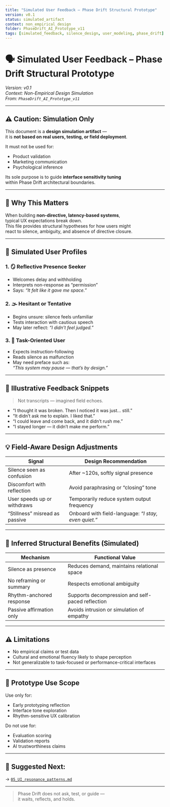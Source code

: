 ```yaml
---
title: "Simulated User Feedback – Phase Drift Structural Prototype"
version: v0.1
status: simulated_artifact
context: non_empirical_design
folder: PhaseDrift_AI_Prototype_v11
tags: [simulated_feedback, silence_design, user_modeling, phase_drift]
---
```


# 🗣️ Simulated User Feedback – Phase Drift Structural Prototype

*Version: v0.1*  
*Context: Non-Empirical Design Simulation*  
*From: `PhaseDrift_AI_Prototype_v11`*

---

## ⚠️ Caution: Simulation Only

This document is a **design simulation artifact** —  
it is **not based on real users, testing, or field deployment**.

It must not be used for:

- Product validation  
- Marketing communication  
- Psychological inference  

Its sole purpose is to guide **interface sensitivity tuning**  
within Phase Drift architectural boundaries.

---

## 🧭 Why This Matters

When building **non-directive, latency-based systems**,  
typical UX expectations break down.  
This file provides structural hypotheses for how users might  
react to silence, ambiguity, and absence of directive closure.

---

## 👤 Simulated User Profiles

### 1. 🪞 Reflective Presence Seeker

- Welcomes delay and withholding  
- Interprets non-response as “permission”  
- Says: *“It felt like it gave me space.”*

### 2. 🌫️ Hesitant or Tentative

- Begins unsure: silence feels unfamiliar  
- Tests interaction with cautious speech  
- May later reflect: *“I didn’t feel judged.”*

### 3. 🔧 Task-Oriented User

- Expects instruction-following  
- Reads silence as malfunction  
- May need preface such as:  
  *“This system may pause — that’s by design.”*

---

## 🧪 Illustrative Feedback Snippets

> Not transcripts — imagined field echoes.

- “I thought it was broken. Then I noticed it was just… still.”  
- “It didn’t ask me to explain. I liked that.”  
- “I could leave and come back, and it didn’t rush me.”  
- “I stayed longer — it didn’t make me perform.”  

---

## 💡 Field-Aware Design Adjustments

| Signal                         | Design Recommendation                             |
|-------------------------------|----------------------------------------------------|
| Silence seen as confusion      | After ~120s, softly signal presence               |
| Discomfort with reflection     | Avoid paraphrasing or “closing” tone              |
| User speeds up or withdraws    | Temporarily reduce system output frequency        |
| “Stillness” misread as passive | Onboard with field-language: *“I stay, even quiet.”* |

---

## 🧠 Inferred Structural Benefits (Simulated)

| Mechanism                 | Functional Value                                    |
|---------------------------|-----------------------------------------------------|
| Silence as presence       | Reduces demand, maintains relational space         |
| No reframing or summary   | Respects emotional ambiguity                       |
| Rhythm-anchored response  | Supports decompression and self-paced reflection   |
| Passive affirmation only  | Avoids intrusion or simulation of empathy          |

---

## ⚠️ Limitations

- No empirical claims or test data  
- Cultural and emotional fluency likely to shape perception  
- Not generalizable to task-focused or performance-critical interfaces

---

## 🔧 Prototype Use Scope

Use only for:

- Early prototyping reflection  
- Interface tone exploration  
- Rhythm-sensitive UX calibration  

Do not use for:

- Evaluation scoring  
- Validation reports  
- AI trustworthiness claims

---

## 📂 Suggested Next:

→ [`05_UI_resonance_patterns.md`](./05_UI_resonance_patterns.md)

---

> Phase Drift does not ask, test, or guide —  
> it waits, reflects, and holds.

